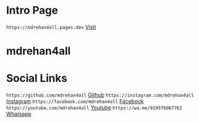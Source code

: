 # Intro Page
`https://mdrehan4all.pages.dev` [Visit](https://mdrehan4all.pages.dev)

# mdrehan4all

# Social Links
`https://github.com/mdrehan4all` [Github](https://github.com/mdrehan4all)
`https://instagram.com/mdrehan4all` [Instagram](https://instagram.com/mdrehan4all)
`https://facebook.com/mdrehan4all` [Facebook](https://facebook.com/mdrehan4all)
`https://youtube.com/mdrehan4all` [Youtube](https://youtube.com/mdrehan4all)
`https://wa.me/919576067762` [Whatsapp](https://wa.me/919576067762)
